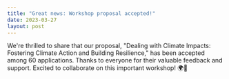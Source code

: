 ```yaml
---
title: "Great news: Workshop proposal accepted!"
date: 2023-03-27
layout: post
---
```


We're thrilled to share that our proposal, "Dealing with Climate Impacts: Fostering Climate Action and Building Resilience," has been accepted among 60 applications. Thanks to everyone for their valuable feedback and support. Excited to collaborate on this important workshop! 🌍🌱
